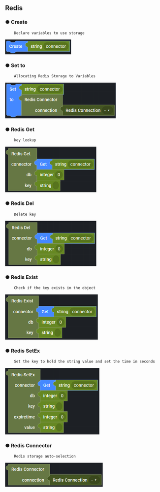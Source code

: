 ## Redis

### ● Create

        Declare variables to use storage

![](../../img/assets/image%20%28244%29.png)

### ● Set to

        Allocating Redis Storage to Variables

![](../../img/assets/image%20%28286%29.png)

### ● Redis Get

        key lookup

![](../../img/assets/image%20%28307%29.png)

### ● Redis Del

        Delete key

![](../../img/assets/image%20%28268%29.png)

### ● Redis Exist

        Check if the key exists in the object

![](../../img/assets/image%20%28280%29.png)

### ● Redis SetEx

        Set the key to hold the string value and set the time in seconds

![](../../img/assets/image%20%28318%29.png)

### ● Redis Connector

        Redis storage auto-selection

![](../../img/assets/image%20%28308%29.png)
